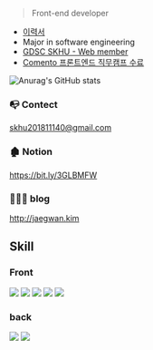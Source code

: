 > Front-end developer

* <a href="https://jaegwans.notion.site/b9dbf606d9cc4f52b9115041c88275ea"> 이력서  </a>
* Major in software engineering
* <a href="https://github.com/GDSC-SKHU">GDSC SKHU - Web member</a>
* <a href="https://user-images.githubusercontent.com/50818389/208008419-a0706e72-0ee6-4ab2-957c-deed0abeded4.png">Comento 프론트엔드 직무캠프 수료</a>

![Anurag's GitHub stats](https://github-readme-stats.vercel.app/api?username=jaegwans&show_icons=true&theme=default)

### 📭 Contect 
skhu201811140@gmail.com

### 🏚 Notion
https://bit.ly/3GLBMFW

### 👨🏻‍💻 blog
http://jaegwan.kim

## Skill

### Front
<img src="https://img.shields.io/badge/React-9cf?style=flat-square&logo=react&logoColor=white"/>   <img src="https://img.shields.io/badge/ReactNative-ccf?style=flat-square&logo=react&logoColor=white"/> <img src="https://img.shields.io/badge/Next.js-000?style=flat-square&logo=next.js&logoColor=white"/> <img src="https://img.shields.io/badge/javascript-yellow?style=flat-square&logo=javascript&logoColor=white"/> 
<img src="https://img.shields.io/badge/typescript-blue?style=flat-square&logo=typescript&logoColor=skyblue"/></br>

### back
 <img src="https://img.shields.io/badge/node.js-green?style=flat-square&logo=node.js&logoColor=white"/> <img src="https://img.shields.io/badge/Spring-green?style=flat-square&logo=Spring&logoColor=white"/>
